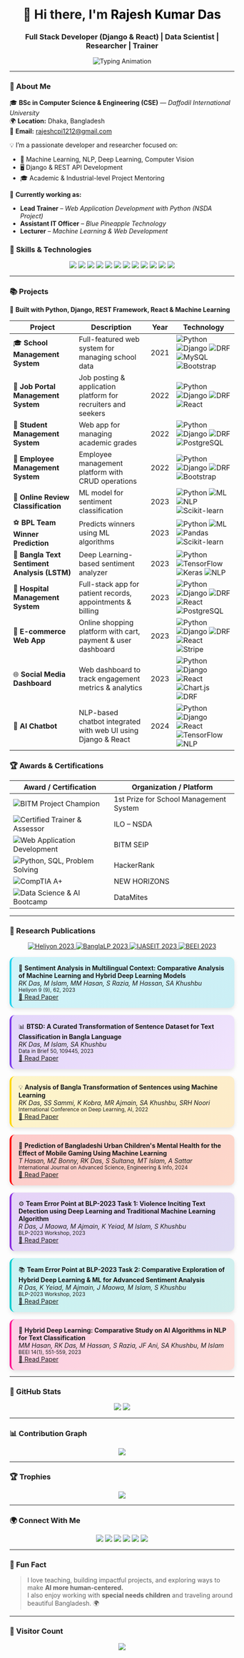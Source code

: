 <!-- Rajesh Kumar Das - Animated GitHub Profile -->

<h1 align="center">
  👋 Hi there, I'm <span style="color:#000000;">Rajesh Kumar Das</span>
</h1>
<h3 align="center">Full Stack Developer (Django & React) | Data Scientist | Researcher | Trainer</h3>

<p align="center">
  <img src="https://readme-typing-svg.herokuapp.com?font=Fira+Code&duration=2500&pause=500&color=0ef&center=true&vCenter=true&width=600&lines=Full+Stack+Developer+%28Django+%26+React%29;Machine+Learning+%7C+Deep+Learning;Data+Science+%7C+NLP+%7C+Computer+Vision;Trainer+%7C+Researcher+%7C+Mentor" alt="Typing Animation" />
</p>


---

### 🧠 About Me

🎓 **BSc in Computer Science & Engineering (CSE)** — *Daffodil International University*  
🌍 **Location:** Dhaka, Bangladesh  
📧 **Email:** rajeshcpi1212@gmail.com  

💡 I’m a passionate developer and researcher focused on:

- 🧠 Machine Learning, NLP, Deep Learning, Computer Vision  
- 🖥️ Django & REST API Development  
- 🎓 Academic & Industrial-level Project Mentoring  

🌱 **Currently working as:**

- **Lead Trainer** – *Web Application Development with Python (NSDA Project)*  
- **Assistant IT Officer** – *Blue Pineapple Technology*  
- **Lecturer** – *Machine Learning & Web Development*

### 🚀 Skills & Technologies

<p align="center">
  <!-- Skills badges -->
  <img src="https://img.shields.io/badge/Python-3776AB?style=for-the-badge&logo=python&logoColor=white" />
  <img src="https://img.shields.io/badge/Django-092E20?style=for-the-badge&logo=django&logoColor=white" />
  <img src="https://img.shields.io/badge/DRF-ff9900?style=for-the-badge&logo=django&logoColor=white" />
  <img src="https://img.shields.io/badge/React-61DAFB?style=for-the-badge&logo=react&logoColor=black" />
  <img src="https://img.shields.io/badge/PostgreSQL-316192?style=for-the-badge&logo=postgresql&logoColor=white" />
  <img src="https://img.shields.io/badge/MySQL-4479A1?style=for-the-badge&logo=mysql&logoColor=white" />
  <img src="https://img.shields.io/badge/Bootstrap-7952B3?style=for-the-badge&logo=bootstrap&logoColor=white" />
  <img src="https://img.shields.io/badge/HTML5-E34F26?style=for-the-badge&logo=html5&logoColor=white" />
  <img src="https://img.shields.io/badge/CSS3-1572B6?style=for-the-badge&logo=css3&logoColor=white" />
  <img src="https://img.shields.io/badge/JavaScript-F7DF1E?style=for-the-badge&logo=javascript&logoColor=black" />
  <img src="https://img.shields.io/badge/Docker-2496ED?style=for-the-badge&logo=docker&logoColor=white" />
  <img src="https://img.shields.io/badge/Git-F05032?style=for-the-badge&logo=git&logoColor=white" />
</p>

---
### 📚 Projects

🚧 **Built with Python, Django, REST Framework, React & Machine Learning**

| Project | Description | Year | Technology |
|---------|-------------|------|------------|
| 🎓 **School Management System** | Full-featured web system for managing school data | 2021 | ![Python](https://img.shields.io/badge/Python-3776AB?style=flat-square&logo=python) ![Django](https://img.shields.io/badge/Django-092E20?style=flat-square&logo=django) ![DRF](https://img.shields.io/badge/DRF-ff9900?style=flat-square) ![MySQL](https://img.shields.io/badge/MySQL-4479A1?style=flat-square&logo=mysql) ![Bootstrap](https://img.shields.io/badge/Bootstrap-7952B3?style=flat-square&logo=bootstrap) |
| 💼 **Job Portal Management System** | Job posting & application platform for recruiters and seekers | 2022 | ![Python](https://img.shields.io/badge/Python-3776AB?style=flat-square&logo=python) ![Django](https://img.shields.io/badge/Django-092E20?style=flat-square&logo=django) ![DRF](https://img.shields.io/badge/DRF-ff9900?style=flat-square) ![React](https://img.shields.io/badge/React-61DAFB?style=flat-square&logo=react) |
| 🏫 **Student Management System** | Web app for managing academic grades | 2022 | ![Python](https://img.shields.io/badge/Python-3776AB?style=flat-square&logo=python) ![Django](https://img.shields.io/badge/Django-092E20?style=flat-square&logo=django) ![DRF](https://img.shields.io/badge/DRF-ff9900?style=flat-square) ![PostgreSQL](https://img.shields.io/badge/PostgreSQL-316192?style=flat-square&logo=postgresql) |
| 🍳 **Employee Management System** | Employee management platform with CRUD operations | 2022 | ![Python](https://img.shields.io/badge/Python-3776AB?style=flat-square&logo=python) ![Django](https://img.shields.io/badge/Django-092E20?style=flat-square&logo=django) ![DRF](https://img.shields.io/badge/DRF-ff9900?style=flat-square) ![Bootstrap](https://img.shields.io/badge/Bootstrap-7952B3?style=flat-square&logo=bootstrap) |
| 💬 **Online Review Classification** | ML model for sentiment classification | 2023 | ![Python](https://img.shields.io/badge/Python-3776AB?style=flat-square&logo=python) ![ML](https://img.shields.io/badge/Machine%20Learning-F7DF1E?style=flat-square) ![NLP](https://img.shields.io/badge/NLP-22D3EE?style=flat-square) ![Scikit-learn](https://img.shields.io/badge/Scikit--learn-F7931E?style=flat-square) |
| ⚽ **BPL Team Winner Prediction** | Predicts winners using ML algorithms | 2023 | ![Python](https://img.shields.io/badge/Python-3776AB?style=flat-square&logo=python) ![ML](https://img.shields.io/badge/Machine%20Learning-F7DF1E?style=flat-square) ![Pandas](https://img.shields.io/badge/Pandas-150458?style=flat-square) ![Scikit-learn](https://img.shields.io/badge/Scikit--learn-F7931E?style=flat-square) |
| 🤖 **Bangla Text Sentiment Analysis (LSTM)** | Deep Learning-based sentiment analyzer | 2023 | ![Python](https://img.shields.io/badge/Python-3776AB?style=flat-square&logo=python) ![TensorFlow](https://img.shields.io/badge/TensorFlow-FF6F00?style=flat-square&logo=tensorflow) ![Keras](https://img.shields.io/badge/Keras-D00000?style=flat-square) ![NLP](https://img.shields.io/badge/NLP-22D3EE?style=flat-square) |
| 🏥 **Hospital Management System** | Full-stack app for patient records, appointments & billing | 2023 | ![Python](https://img.shields.io/badge/Python-3776AB?style=flat-square&logo=python) ![Django](https://img.shields.io/badge/Django-092E20?style=flat-square&logo=django) ![DRF](https://img.shields.io/badge/DRF-ff9900?style=flat-square) ![React](https://img.shields.io/badge/React-61DAFB?style=flat-square&logo=react) ![PostgreSQL](https://img.shields.io/badge/PostgreSQL-316192?style=flat-square&logo=postgresql) |
| 🛒 **E-commerce Web App** | Online shopping platform with cart, payment & user dashboard | 2023 | ![Python](https://img.shields.io/badge/Python-3776AB?style=flat-square&logo=python) ![Django](https://img.shields.io/badge/Django-092E20?style=flat-square&logo=django) ![DRF](https://img.shields.io/badge/DRF-ff9900?style=flat-square) ![React](https://img.shields.io/badge/React-61DAFB?style=flat-square&logo=react) ![Stripe](https://img.shields.io/badge/Stripe-635BFF?style=flat-square) |
| 🌐 **Social Media Dashboard** | Web dashboard to track engagement metrics & analytics | 2023 | ![Python](https://img.shields.io/badge/Python-3776AB?style=flat-square&logo=python) ![Django](https://img.shields.io/badge/Django-092E20?style=flat-square&logo=django) ![React](https://img.shields.io/badge/React-61DAFB?style=flat-square&logo=react) ![Chart.js](https://img.shields.io/badge/Chart.js-FF6384?style=flat-square) ![DRF](https://img.shields.io/badge/DRF-ff9900?style=flat-square) |
| 🤖 **AI Chatbot** | NLP-based chatbot integrated with web UI using Django & React | 2024 | ![Python](https://img.shields.io/badge/Python-3776AB?style=flat-square&logo=python) ![Django](https://img.shields.io/badge/Django-092E20?style=flat-square&logo=django) ![React](https://img.shields.io/badge/React-61DAFB?style=flat-square&logo=react) ![TensorFlow](https://img.shields.io/badge/TensorFlow-FF6F00?style=flat-square&logo=tensorflow) ![NLP](https://img.shields.io/badge/NLP-22D3EE?style=flat-square) |

### 🏆 Awards & Certifications

| Award / Certification | Organization / Platform |
|----------------------|------------------------|
| ![BITM Project Champion](https://img.shields.io/badge/BITM_Project_Champion-1st%20Prize-blue?style=for-the-badge&logo=appveyor) | 1st Prize for School Management System |
| ![Certified Trainer & Assessor](https://img.shields.io/badge/Certified_Trainer_&_Assessor-ILO_NSDA-green?style=for-the-badge&logo=read-the-docs) | ILO – NSDA |
| ![Web Application Development](https://img.shields.io/badge/Web_Application_Development-BITM_SEIP-orange?style=for-the-badge&logo=html5) | BITM SEIP |
| ![Python, SQL, Problem Solving](https://img.shields.io/badge/Python_SQL_Problem_Solving-HackerRank-purple?style=for-the-badge&logo=hackerrank) | HackerRank |
| ![CompTIA A+](https://img.shields.io/badge/CompTIA_A%2B-NEW_HORIZONS-red?style=for-the-badge&logo=compass) | NEW HORIZONS |
| ![Data Science & AI Bootcamp](https://img.shields.io/badge/Data_Science_&_AI_Bootcamp-DataMites-blueviolet?style=for-the-badge&logo=databricks) | DataMites |

---
### 📖 Research Publications

<p align="center">
  <a href="https://www.sciencedirect.com/science/article/pii/S2405844023074893" target="_blank">
    <img alt="Heliyon 2023" src="https://img.shields.io/badge/Heliyon-2023-green?style=for-the-badge&logo=elsevier" />
  </a>
  <a href="https://aclanthology.org/2023.banglalp-1.44/" target="_blank">
    <img alt="BanglaLP 2023" src="https://img.shields.io/badge/BanglaLP-2023-orange?style=for-the-badge&logo=acm" />
  </a>
  <a href="https://ijaseit.insightsociety.org/index.php/ijaseit/article/view/18534" target="_blank">
    <img alt="IJASEIT 2023" src="https://img.shields.io/badge/IJASEIT-2023-red?style=for-the-badge&logo=researchgate" />
  </a>
  <a href="https://beei.org/index.php/EEI/article/view/7617" target="_blank">
    <img alt="BEEI 2023" src="https://img.shields.io/badge/BEEI-2023-yellow?style=for-the-badge&logo=researchgate" />
  </a>
</p>

<div style="display: grid; grid-template-columns: repeat(auto-fit, minmax(300px, 1fr)); gap: 16px; margin-top: 16px;">

<div style="background: linear-gradient(135deg, #22D3EE33, #06B6D433); padding: 16px; border-radius: 12px; border-left: 4px solid #22D3EE; box-shadow: 0 4px 10px rgba(0,0,0,0.1); transition: transform 0.3s;">
  📝 <b>Sentiment Analysis in Multilingual Context: Comparative Analysis of Machine Learning and Hybrid Deep Learning Models</b><br>
  <i>RK Das, M Islam, MM Hasan, S Razia, M Hassan, SA Khushbu</i><br>
  <small>Heliyon 9 (9), 62, 2023</small><br>
  <a href="https://www.sciencedirect.com/science/article/pii/S2405844023074893" target="_blank">🔗 Read Paper</a>
</div>

<div style="background: linear-gradient(135deg, #7C3AED33, #C084FC33); padding: 16px; border-radius: 12px; border-left: 4px solid #7C3AED; box-shadow: 0 4px 10px rgba(0,0,0,0.1); transition: transform 0.3s;">
  📊 <b>BTSD: A Curated Transformation of Sentence Dataset for Text Classification in Bangla Language</b><br>
  <i>RK Das, M Islam, SA Khushbu</i><br>
  <small>Data in Brief 50, 109445, 2023</small><br>
  <a href="https://www.sciencedirect.com/science/article/pii/S2352340923005450" target="_blank">🔗 Read Paper</a>
</div>

<div style="background: linear-gradient(135deg, #FFD70033, #FFA50033); padding: 16px; border-radius: 12px; border-left: 4px solid #FFD700; box-shadow: 0 4px 10px rgba(0,0,0,0.1); transition: transform 0.3s;">
  💡 <b>Analysis of Bangla Transformation of Sentences using Machine Learning</b><br>
  <i>RK Das, SS Sammi, K Kobra, MR Ajmain, SA Khushbu, SRH Noori</i><br>
  <small>International Conference on Deep Learning, AI, 2022</small><br>
  <a href="https://aclanthology.org/2023.banglalp-1.30/" target="_blank">🔗 Read Paper</a>
</div>

<div style="background: linear-gradient(135deg, #FF000033, #FF450033); padding: 16px; border-radius: 12px; border-left: 4px solid #FF0000; box-shadow: 0 4px 10px rgba(0,0,0,0.1); transition: transform 0.3s;">
  🧠 <b>Prediction of Bangladeshi Urban Children's Mental Health for the Effect of Mobile Gaming Using Machine Learning</b><br>
  <i>T Hasan, MZ Bonny, RK Das, S Sultana, MT Islam, A Sattar</i><br>
  <small>International Journal on Advanced Science, Engineering & Info, 2024</small><br>
  <a href="https://ijaseit.insightsociety.org/index.php/ijaseit/article/view/18534" target="_blank">🔗 Read Paper</a>
</div>

<div style="background: linear-gradient(135deg, #8A2BE233, #6A5ACD33); padding: 16px; border-radius: 12px; border-left: 4px solid #8A2BE2; box-shadow: 0 4px 10px rgba(0,0,0,0.1); transition: transform 0.3s;">
  ⚙️ <b>Team Error Point at BLP-2023 Task 1: Violence Inciting Text Detection using Deep Learning and Traditional Machine Learning Algorithm</b><br>
  <i>R Das, J Maowa, M Ajmain, K Yeiad, M Islam, S Khushbu</i><br>
  <small>BLP-2023 Workshop, 2023</small><br>
  <a href="https://aclanthology.org/2023.banglalp-1.44/" target="_blank">🔗 Read Paper</a>
</div>

<div style="background: linear-gradient(135deg, #00CED133, #20B2AA33); padding: 16px; border-radius: 12px; border-left: 4px solid #00CED1; box-shadow: 0 4px 10px rgba(0,0,0,0.1); transition: transform 0.3s;">
  📚 <b>Team Error Point at BLP-2023 Task 2: Comparative Exploration of Hybrid Deep Learning & ML for Advanced Sentiment Analysis</b><br>
  <i>R Das, K Yeiad, M Ajmain, J Maowa, M Islam, S Khushbu</i><br>
  <small>BLP-2023 Workshop, 2023</small><br>
  <a href="https://aclanthology.org/2023.banglalp-1.44/" target="_blank">🔗 Read Paper</a>
</div>

<div style="background: linear-gradient(135deg, #FF149333, #FF634733); padding: 16px; border-radius: 12px; border-left: 4px solid #FF1493; box-shadow: 0 4px 10px rgba(0,0,0,0.1); transition: transform 0.3s;">
  🤖 <b>Hybrid Deep Learning: Comparative Study on AI Algorithms in NLP for Text Classification</b><br>
  <i>MM Hasan, RK Das, M Hassan, S Razia, JF Ani, SA Khushbu, M Islam</i><br>
  <small>BEEI 14(1), 551-559, 2023</small><br>
  <a href="https://beei.org/index.php/EEI/article/view/7617" target="_blank">🔗 Read Paper</a>
</div>

</div>


---
### 🧩 GitHub Stats

<p align="center">
  <img src="https://github-readme-stats.vercel.app/api?username=rajeshdiu&show_icons=true&theme=react&hide_border=true" />
  <img src="https://github-readme-streak-stats.herokuapp.com/?user=rajeshdiu&theme=react&hide_border=true" />
</p>

---

### 📊 Contribution Graph

<p align="center">
  <img src="https://github-readme-activity-graph.vercel.app/graph?username=rajeshdiu&theme=react-dark&hide_border=true" />
</p>

---

### 🏆 Trophies

<p align="center">
  <img src="https://github-profile-trophy.vercel.app/?username=rajeshdiu&theme=algolia&margin-w=10&row=1" />
</p>

---

### 🌍 Connect With Me

<p align="center">
  <a href="https://github.com/rajeshdiu"><img src="https://img.shields.io/badge/GitHub-181717?style=for-the-badge&logo=github&logoColor=white" /></a>
  <a href="https://www.linkedin.com/in/rajeshitor/"><img src="https://img.shields.io/badge/LinkedIn-0A66C2?style=for-the-badge&logo=linkedin&logoColor=white" /></a>
  <a href="https://www.facebook.com/rajeshdasitor/"><img src="https://img.shields.io/badge/Facebook-1877F2?style=for-the-badge&logo=facebook&logoColor=white" /></a>
  <a href="https://www.instagram.com/rajeshitor1212/"><img src="https://img.shields.io/badge/Instagram-E4405F?style=for-the-badge&logo=instagram&logoColor=white" /></a>
  <a href="https://twitter.com/rajeshitor"><img src="https://img.shields.io/badge/Twitter-1DA1F2?style=for-the-badge&logo=twitter&logoColor=white" /></a>
  <a href="https://www.youtube.com/c/CreativeCodersbd"><img src="https://img.shields.io/badge/YouTube-FF0000?style=for-the-badge&logo=youtube&logoColor=white" /></a>
</p>

---

### 💬 Fun Fact

> I love teaching, building impactful projects, and exploring ways to make **AI more human-centered.**  
> I also enjoy working with **special needs children** and traveling around beautiful Bangladesh. 🌍

---

### 📌 Visitor Count

<p align="center">
  <img src="https://komarev.com/ghpvc/?username=rajeshdiu&color=blueviolet&style=for-the-badge" />
</p>
